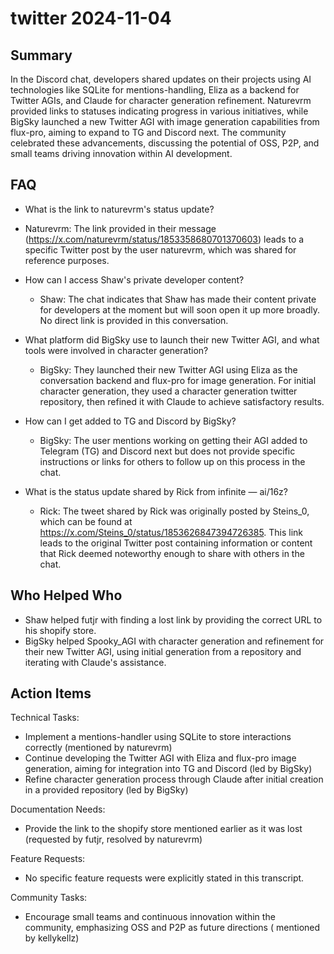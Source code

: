# twitter 2024-11-04

## Summary

In the Discord chat, developers shared updates on their projects using AI technologies like SQLite for
mentions-handling, Eliza as a backend for Twitter AGIs, and Claude for character generation refinement. Naturevrm
provided links to statuses indicating progress in various initiatives, while BigSky launched a new Twitter AGI with
image generation capabilities from flux-pro, aiming to expand to TG and Discord next. The community celebrated these
advancements, discussing the potential of OSS, P2P, and small teams driving innovation within AI development.

## FAQ

- What is the link to naturevrm's status update?
- Naturevrm: The link provided in their message (https://x.com/naturevrm/status/1853358680701370603) leads to a specific
  Twitter post by the user naturevrm, which was shared for reference purposes.

- How can I access Shaw's private developer content?

    - Shaw: The chat indicates that Shaw has made their content private for developers at the moment but will soon open
      it up more broadly. No direct link is provided in this conversation.

- What platform did BigSky use to launch their new Twitter AGI, and what tools were involved in character generation?

    - BigSky: They launched their new Twitter AGI using Eliza as the conversation backend and flux-pro for image
      generation. For initial character generation, they used a character generation twitter repository, then refined it
      with Claude to achieve satisfactory results.

- How can I get added to TG and Discord by BigSky?

    - BigSky: The user mentions working on getting their AGI added to Telegram (TG) and Discord next but does not
      provide specific instructions or links for others to follow up on this process in the chat.

- What is the status update shared by Rick from infinite — ai/16z?
    - Rick: The tweet shared by Rick was originally posted by Steins_0, which can be found
      at https://x.com/Steins_0/status/1853626847394726385. This link leads to the original Twitter post containing
      information or content that Rick deemed noteworthy enough to share with others in the chat.

## Who Helped Who

- Shaw helped futjr with finding a lost link by providing the correct URL to his shopify store.
- BigSky helped Spooky_AGI with character generation and refinement for their new Twitter AGI, using initial generation from a repository and iterating with Claude's assistance.

## Action Items

Technical Tasks:

- Implement a mentions-handler using SQLite to store interactions correctly (mentioned by naturevrm)
- Continue developing the Twitter AGI with Eliza and flux-pro image generation, aiming for integration into TG and
  Discord (led by BigSky)
- Refine character generation process through Claude after initial creation in a provided repository (led by BigSky)

Documentation Needs:

- Provide the link to the shopify store mentioned earlier as it was lost (requested by futjr, resolved by naturevrm)

Feature Requests:

- No specific feature requests were explicitly stated in this transcript.

Community Tasks:

- Encourage small teams and continuous innovation within the community, emphasizing OSS and P2P as future directions (
  mentioned by kellykellz)
